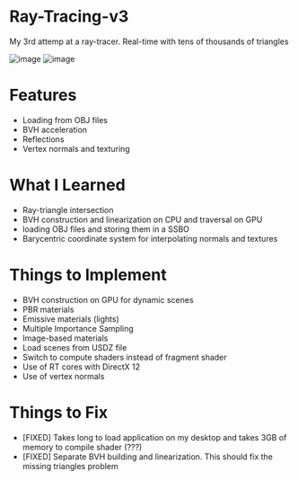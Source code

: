 # Ray-Tracing-v3

My 3rd attemp at a ray-tracer. Real-time with tens of thousands of triangles

![image](https://github.com/mariofvelez/Ray-Tracing-v3/assets/32421774/6fdc00e3-83ea-4367-a5ad-cacfa42b6423)
![image](https://github.com/mariofvelez/Ray-Tracing-v3/assets/32421774/1cc5000f-1f63-495b-ae52-a6faf046f977)

# Features
- Loading from OBJ files
- BVH acceleration
- Reflections
- Vertex normals and texturing

# What I Learned
- Ray-triangle intersection
- BVH construction and linearization on CPU and traversal on GPU
- loading OBJ files and storing them in a SSBO
- Barycentric coordinate system for interpolating normals and textures

# Things to Implement
- BVH construction on GPU for dynamic scenes
- PBR materials
- Emissive materials (lights)
- Multiple Importance Sampling
- Image-based materials
- Load scenes from USDZ file
- Switch to compute shaders instead of fragment shader
- Use of RT cores with DirectX 12
- Use of vertex normals

# Things to Fix
- [FIXED] Takes long to load application on my desktop and takes 3GB of memory to compile shader (???)
- [FIXED] Separate BVH building and linearization. This should fix the missing triangles problem
